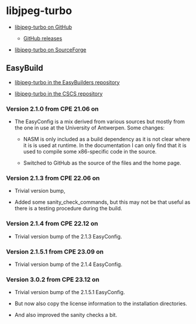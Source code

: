 # libjpeg-turbo

  * [libjpeg-turbo on GitHub](https://github.com/libjpeg-turbo/libjpeg-turbo)

      * [ GitHub releases](https://github.com/libjpeg-turbo/libjpeg-turbo/releases)

  * [libjpeg-turbo on SourceForge](https://sourceforge.net/projects/libjpeg-turbo/)

## EasyBuild

  * [libjpeg-turbo in the EasyBuilders repository]()

  * [libjpeg-turbo in the CSCS repository]()


### Version 2.1.0 from CPE 21.06 on

  * The EasyConfig is a mix derived from various sources but mostly from the one in
    use at the University of Antwerpen. Some changes:

      * NASM is only included as a build dependency as it is not clear where it is
        is used at runtime. In the documentation I can only find that it is used to
        compile some x86-specific code in the source.

      * Switched to GitHub as the source of the files and the home page.


### Version 2.1.3 from CPE 22.06 on

  * Trivial version bump,

  * Added some sanity_check_commands, but this may not be that useful as there is a 
    testing procedure during the build.

    
### Version 2.1.4 from CPE 22.12 on

  * Trivial version bump of the 2.1.3 EasyConfig.


### Version 2.1.5.1 from CPE 23.09 on

  * Trivial version bump of the 2.1.4 EasyConfig.


### Version 3.0.2 from CPE 23.12 on

  * Trivial version bump of the 2.1.5.1 EasyConfig.
  
  * But now also copy the license information to the installation directories.
  
  * And also improved the sanity checks a bit.
